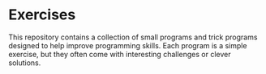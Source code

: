 # Exercises

This repository contains a collection of small programs and trick programs designed to help improve programming skills. Each program is a simple exercise, but they often come with interesting challenges or clever solutions.

